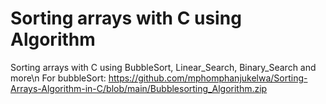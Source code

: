 # Sorting arrays with C using Algorithm
Sorting arrays with C using BubbleSort, Linear_Search, Binary_Search and more\n
For bubbleSort: https://github.com/mphomphanjukelwa/Sorting-Arrays-Algorithm-in-C/blob/main/Bubblesorting_Algorithm.zip
